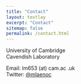 ```yaml
---
title: "Contact"
layout: textlay
excerpt: "Contact"
sitemap: false
permalink: /contact.html
---
```


University of Cambridge  
Cavendish Laboratory

Email: lm653 (at) cam.ac .uk  
Twitter: [@mlaenoc](https://twitter.com/mlaenoc)





